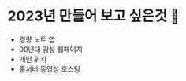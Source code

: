 # 2023년 만들어 보고 싶은것 🔭
- 경량 노트 앱
- 00년대 감성 웹페이지
- 개인 위키
- 홈서버 동영상 호스팅

<!--
**Starcandy320/Starcandy320** is a ✨ _special_ ✨ repository because its `README.md` (this file) appears on your GitHub profile.

Here are some ideas to get you started:

- 🔭 I’m currently working on ...
- 🌱 I’m currently learning ...
- 👯 I’m looking to collaborate on ...
- 🤔 I’m looking for help with ...
- 💬 Ask me about ...
- 📫 How to reach me: ...
- 😄 Pronouns: ...
- ⚡ Fun fact: ...
-->
